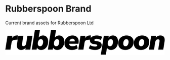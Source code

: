 # Rubberspoon Brand

Current brand assets for Rubberspoon Ltd

![RubberSpoon Logo](https://raw.githubusercontent.com/rubberspoon/brand/refs/heads/main/assets/logo%3Ddark.svg)
